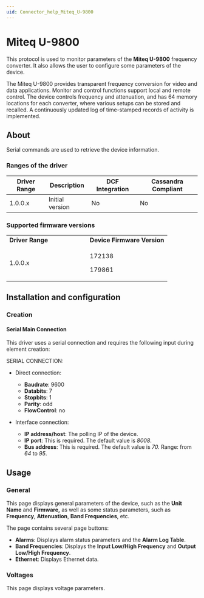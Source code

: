 ```yaml
---
uid: Connector_help_Miteq_U-9800
---
```


# Miteq U-9800

This protocol is used to monitor parameters of the **Miteq U-9800** frequency converter. It also allows the user to configure some parameters of the device.

The Miteq U-9800 provides transparent frequency conversion for video and data applications. Monitor and control functions support local and remote control. The device controls frequency and attenuation, and has 64 memory locations for each converter, where various setups can be stored and recalled. A continuously updated log of time-stamped records of activity is implemented.

## About

Serial commands are used to retrieve the device information.

### Ranges of the driver

| **Driver Range** | **Description** | **DCF Integration** | **Cassandra Compliant** |
|------------------|-----------------|---------------------|-------------------------|
| 1.0.0.x          | Initial version | No                  | No                      |

### Supported firmware versions

<table>
<colgroup>
<col style="width: 50%" />
<col style="width: 50%" />
</colgroup>
<tbody>
<tr class="odd">
<td><strong>Driver Range</strong></td>
<td><strong>Device Firmware Version</strong></td>
</tr>
<tr class="even">
<td>1.0.0.x</td>
<td><p>172138</p>
<p>179861</p></td>
</tr>
</tbody>
</table>

## Installation and configuration

### Creation

#### Serial Main Connection

This driver uses a serial connection and requires the following input during element creation:

SERIAL CONNECTION:

- Direct connection:

  - **Baudrate**: 9600
  - **Databits**: 7
  - **Stopbits**: 1
  - **Parity**: odd
  - **FlowControl**: no

- Interface connection:

  - **IP address/host**: The polling IP of the device.
  - **IP port**: This is required. The default value is *8008*.
  - **Bus address**: This is required. The default value is *70.* Range: from *64* to *95*.

## Usage

### General

This page displays general parameters of the device, such as the **Unit Name** and **Firmware,** as well as some status parameters, such as **Frequency**, **Attenuation**, **Band Frequencies**, etc.

The page contains several page buttons:

- **Alarms**: Displays alarm status parameters and the **Alarm Log Table**.
- **Band Frequencies**: Displays the **Input Low/High Frequency** and **Output Low/High Frequency**.
- **Ethernet**: Displays Ethernet data.

### Voltages

This page displays voltage parameters.
